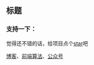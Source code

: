 ## 标题

### 支持一下：

觉得还不错的话，给项目点个[star](<点个[Star](https://github.com/Boom-BO/web_accumulation)支持我一下~>)吧

[博客](http://obkoro1.com/)、[前端算法](https://github.com/OBKoro1/Brush_algorithm)、[公众号](https://github.com/OBKoro1/articleImg_src/blob/master/juejin/1631b6f52f7e7015.jpeg?raw=true)
